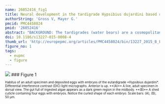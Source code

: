 ```yaml
---
name: 26052416_fig1
title: Neural development in the tardigrade Hypsibius dujardini based on anti-acetylated α-tubulin immunolabeling.
authorString: 'Gross V, Mayer G.'
pmcid: PMC4458024
pmid: '26052416'
abstract: "BACKGROUND: The tardigrades (water bears) are a cosmopolitan group of microscopic ecdysozoans found in a variety of aquatic and temporarily wet environments. They are members of the Panarthropoda (Tardigrada + Onychophora + Arthropoda), although their exact position within this group remains contested. Studies of embryonic development in tardigrades have been scarce and have yielded contradictory data. Therefore, we investigated the development of the nervous system in embryos of the tardigrade Hypsibius dujardini using immunohistochemical techniques in conjunction with confocal laser scanning microscopy in an effort to gain insight into the evolution of the nervous system in panarthropods. RESULTS: An antiserum against acetylated α-tubulin was used to visualize the axonal processes and general neuroanatomy in whole-mount embryos of the eutardigrade H. dujardini. Our data reveal that the tardigrade nervous system develops in an anterior-to-posterior gradient, beginning with the neural structures of the head. The brain develops as a dorsal, bilaterally symmetric structure and contains a single developing central neuropil. The stomodeal nervous system develops separately and includes at least four separate, ring-like commissures. A circumbuccal nerve ring arises late in development and innervates the circumoral sensory field. The segmental trunk ganglia likewise arise from anterior to posterior and establish links with each other via individual pioneering axons. Each hemiganglion is associated with a number of peripheral nerves, including a pair of leg nerves and a branched, dorsolateral nerve. CONCLUSIONS: The revealed pattern of brain development supports a single-segmented brain in tardigrades and challenges previous assignments of homology between tardigrade brain lobes and arthropod brain segments. Likewise, the tardigrade circumbuccal nerve ring cannot be homologized with the arthropod 'circumoral' nerve ring, suggesting that this structure is unique to tardigrades. Finally, we propose that the segmental ganglia of tardigrades and arthropods are homologous and, based on these data, favor a hypothesis that supports tardigrades as the sister group of arthropods."
doi: 10.1186/s13227-015-0008-4
thumb_url: 'http://europepmc.org/articles/PMC4458024/bin/13227_2015_8_Fig1_HTML.gif'
figure_no: 1
tags:
  - eupmc
  - figure
---
```

<img src='http://europepmc.org/articles/PMC4458024/bin/13227_2015_8_Fig1_HTML.jpg' style='max-height: 300px'>
### Figure 1
<p style='font-size: 10px;'>Habitus of an adult specimen and deposited eggs with embryos of the eutardigrade *Hypsibius dujardini*. Differential interference contrast (DIC) light micrographs. Anterior is up. **(A)** A live, adult specimen in dorsal view. The gut full of ingested algae appears as a dark green region in the midbody. **(B)** A shed cuticle containing four eggs with embryos. Notice the curled shape of each embryo. Scale bars: (A), (B), 50&nbsp;μm.</p>